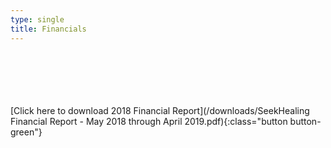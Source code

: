 ```yaml
---
type: single
title: Financials
---
```


<br/>
<br/>
<br/>
<br/>
<br/>
[Click here to download 2018 Financial Report](/downloads/SeekHealing Financial Report - May 2018 through April 2019.pdf){:class="button button-green"}
<br/>
<br/>
<br/>
<br/>
<br/>